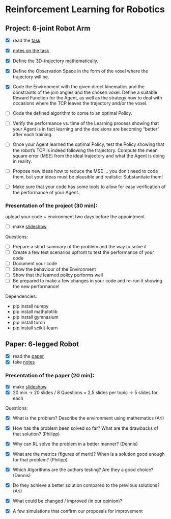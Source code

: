 # Reinforcement Learning for Robotics

## Project: 6-joint Robot Arm

- [x] read the [task](https://github.com/7AtAri/Robot_ReinforcementLearning/blob/main/2023%20WiSe_2PZR_Coding_Task_05.pdf)
- [x] [notes on the task](https://docs.google.com/document/d/1-oN-ch47fVDCPkOF1WOgRCZygJi9Pc00SBXlcemRMhU/edit?usp=sharing) 

- [x]	Define the 3D-trajectory mathematically.
- [x]	Define the Observation Space in the form of the voxel where the trajectory will be.
- [x] Code the Environment with the given direct kinematics and the constraints of the join angles and the chosen voxel.
      Define a suitable Reward Function for the Agent,
      as well as the strategy how to deal with occasions where the TCP leaves the trajectory and/or the voxel.
- [ ]	Code the defined algorithm to come to an optimal Policy.
- [ ]	Verify the performance vs. time of the Learning process showing that your Agent is in fact learning
      and the decisions are becoming “better” after each training.
- [ ] Once your Agent learned the optimal Policy, test the Policy
      showing that the robot’s TCP is indeed following the trajectory.
      Compute the mean square error (MSE) from the ideal trajectory and what the Agent is doing in reality.
- [ ]	Propose new ideas how to reduce the MSE …
      you don’t need to code them, but your ideas must be plausible and realistic: Substantiate them! 
- [ ]	Make sure that your code has some tools to allow for easy verification of the performance of your Agent.

### Presentation of the project (30 min):
upload your code + environment two days before the appointment

- [ ] make [slideshow](https://docs.google.com/presentation/d/1K-Z_9DINiN5YOrNhcSbybdJc9_H6uGj8DYdVeNjimRg/edit?usp=sharing)

Questions:

- [ ] Prepare a short summary of the problem and the way to solve it
- [ ] Create a few test scenarios upfront to test the performance of your code
- [ ] Document your code
- [ ] Show the behaviour of the Environment
- [ ] Show that the learned policy performs well
- [ ] Be prepared to make a few changes in your code and re-run it showing the new performance!

Dependencies:
- pip install numpy
- pip install mathplotlib
- pip install gymnasium
- pip install torch
- pip install scikit-learn


## Paper: 6-legged Robot

- [x] read the [paper](https://github.com/7AtAri/Robot_ReinforcementLearning/blob/main/2023WiSe_2PZR_RL_05.pdf)
- [x] take [notes](https://docs.google.com/document/d/1rnW2lWlUQMY4ahw68WoXD42BBrlzWxlGkcxe9iR7dCI/edit)
      
### Presentation of the paper (20 min):

- [x] make [slideshow](https://docs.google.com/presentation/d/1c81UuuYcv-xGZ58Bya9-mc7IEekxRP4rj4RAE2KFHCg/edit#slide=id.p)
- [x] 20 min -> 20 slides / 8 Questions = 2,5 slides per topic -> 5 slides for each

Questions:

- [x] What is the problem? Describe the environment using mathematics (Ari)
- [x] How has the problem been solved so far? What are the drawbacks of that solution? (Philipp)
- [x] Why can RL solve the problem in a better manner? (Dennis)
- [x] What are the metrics (figures of merit)? When is a solution good enough for that problem? (Philipp)
- [x] Which Algorithms are the authors testing? Are they a good choice? (Dennis)
- [x] Do they achieve a better solution compared to the previous solutions? (Ari)
- [x] What could be changed / improved (in our opinion)?
- [x] A few simulations that confirm our proposals for improvement

